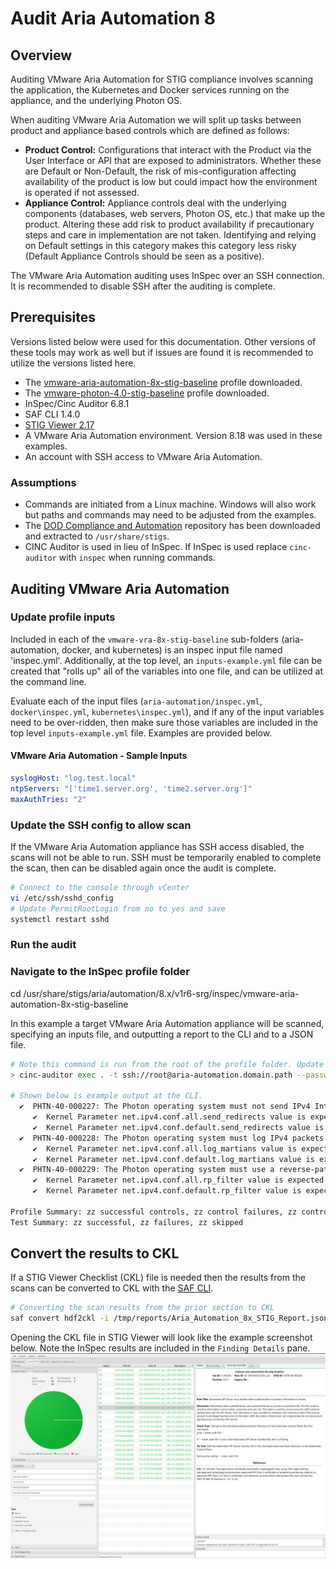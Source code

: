 # Audit Aria Automation 8

## Overview
Auditing VMware Aria Automation for STIG compliance involves scanning the application, the Kubernetes and Docker services running on the appliance, and the underlying Photon OS.  

When auditing VMware Aria Automation we will split up tasks between product and appliance based controls which are defined as follows:
* **Product Control:** Configurations that interact with the Product via the User Interface or API that are exposed to administrators. Whether these are Default or Non-Default, the risk of mis-configuration affecting availability of the product is low but could impact how the environment is operated if not assessed.
* **Appliance Control:** Appliance controls deal with the underlying components (databases, web servers, Photon OS, etc.) that make up the product. Altering these add risk to product availability if precautionary steps and care in implementation are not taken. Identifying and relying on Default settings in this category makes this category less risky (Default Appliance Controls should be seen as a positive).

The VMware Aria Automation auditing uses InSpec over an SSH connection. It is recommended to disable SSH after the auditing is complete.

## Prerequisites
Versions listed below were used for this documentation. Other versions of these tools may work as well but if issues are found it is recommended to utilize the versions listed here.  

* The [vmware-aria-automation-8x-stig-baseline](https://github.com/vmware/dod-compliance-and-automation/tree/master/aria/automation/8.x/v1r6-srg/inspec/vmware-aria-automation-8x-stig-baseline) profile downloaded.
* The [vmware-photon-4.0-stig-baseline](https://github.com/vmware/dod-compliance-and-automation/tree/master/photon/4.0/v1r5-srg/inspec/vmware-photon-4.0-stig-baseline) profile downloaded.
* InSpec/Cinc Auditor 6.8.1
* SAF CLI 1.4.0
* [STIG Viewer 2.17](https://public.cyber.mil/stigs/srg-stig-tools/)
* A VMware Aria Automation environment. Version 8.18 was used in these examples.
* An account with SSH access to VMware Aria Automation.

### Assumptions
* Commands are initiated from a Linux machine. Windows will also work but paths and commands may need to be adjusted from the examples.
* The [DOD Compliance and Automation](https://github.com/vmware/dod-compliance-and-automation) repository has been downloaded and extracted to `/usr/share/stigs`.
* CINC Auditor is used in lieu of InSpec. If InSpec is used replace `cinc-auditor` with `inspec` when running commands.

## Auditing VMware Aria Automation
### Update profile inputs
Included in each of the `vmware-vra-8x-stig-baseline` sub-folders (aria-automation, docker, and kubernetes) is an inspec input file named 'inspec.yml'. 
Additionally, at the top level, an `inputs-example.yml` file can be created that "rolls up" all of the variables into one file, and can be utilized at the command line.

Evaluate each of the input files (`aria-automation/inspec.yml`, `docker\inspec.yml`, `kubernetes\inspec.yml`), and if any of the input variables need to be over-ridden, then make sure those variables are included in the top level `inputs-example.yml` file. Examples are provided below.

#### VMware Aria Automation - Sample Inputs
```yml
syslogHost: "log.test.local"
ntpServers: "['time1.server.org', 'time2.server.org']"
maxAuthTries: "2"
```

### Update the SSH config to allow scan
If the VMware Aria Automation appliance has SSH access disabled, the scans will not be able to run. SSH must be temporarily enabled to complete the scan, then can be disabled again once the audit is complete.  

```bash
# Connect to the console through vCenter
vi /etc/ssh/sshd_config
# Update PermitRootLogin from no to yes and save
systemctl restart sshd
```

### Run the audit
### Navigate to the InSpec profile folder
cd /usr/share/stigs/aria/automation/8.x/v1r6-srg/inspec/vmware-aria-automation-8x-stig-baseline  

In this example a target VMware Aria Automation appliance will be scanned, specifying an inputs file, and outputting a report to the CLI and to a JSON file.
  
```bash
# Note this command is run from the root of the profile folder. Update paths as needed (instead of '.', use './path/to/profile') if running from a different location.
> cinc-auditor exec . -t ssh://root@aria-automation.domain.path --password 'replaceme' --show-progress --input-file inputs-example.yml --reporter cli json:/tmp/reports/Aria_Automation_8x_STIG_Report.json

# Shown below is example output at the CLI.
  ✔  PHTN-40-000227: The Photon operating system must not send IPv4 Internet Control Message Protocol redirects.
     ✔  Kernel Parameter net.ipv4.conf.all.send_redirects value is expected to cmp == 0
     ✔  Kernel Parameter net.ipv4.conf.default.send_redirects value is expected to cmp == 0
  ✔  PHTN-40-000228: The Photon operating system must log IPv4 packets with impossible addresses.
     ✔  Kernel Parameter net.ipv4.conf.all.log_martians value is expected to cmp == 1
     ✔  Kernel Parameter net.ipv4.conf.default.log_martians value is expected to cmp == 1
  ✔  PHTN-40-000229: The Photon operating system must use a reverse-path filter for IPv4 network traffic.
     ✔  Kernel Parameter net.ipv4.conf.all.rp_filter value is expected to cmp == 1
     ✔  Kernel Parameter net.ipv4.conf.default.rp_filter value is expected to cmp == 1

Profile Summary: zz successful controls, zz control failures, zz controls skipped
Test Summary: zz successful, zz failures, zz skipped
```

## Convert the results to CKL
If a STIG Viewer Checklist (CKL) file is needed then the results from the scans can be converted to CKL with the [SAF CLI](/docs/automation-tools/safcli.md).

```bash
# Converting the scan results from the prior section to CKL
saf convert hdf2ckl -i /tmp/reports/Aria_Automation_8x_STIG_Report.json -o /tmp/reports/Aria_Automation_8x_STIG_Report.ckl --hostname aria-automation --fqdn aria-automation.domain.path --ip 10.10.10.20 --mac 00:00:00:00:00:00
```

Opening the CKL file in STIG Viewer will look like the example screenshot below. Note the InSpec results are included in the `Finding Details` pane.  
![STIG Viewer Checklist](../../../images/VRA_ckl_screenshot.png)
